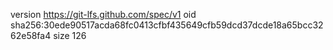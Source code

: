 version https://git-lfs.github.com/spec/v1
oid sha256:30ede90517acda68fc0413cfbf435649cfb59dcd37dcde18a65bcc3262e58fa4
size 126
